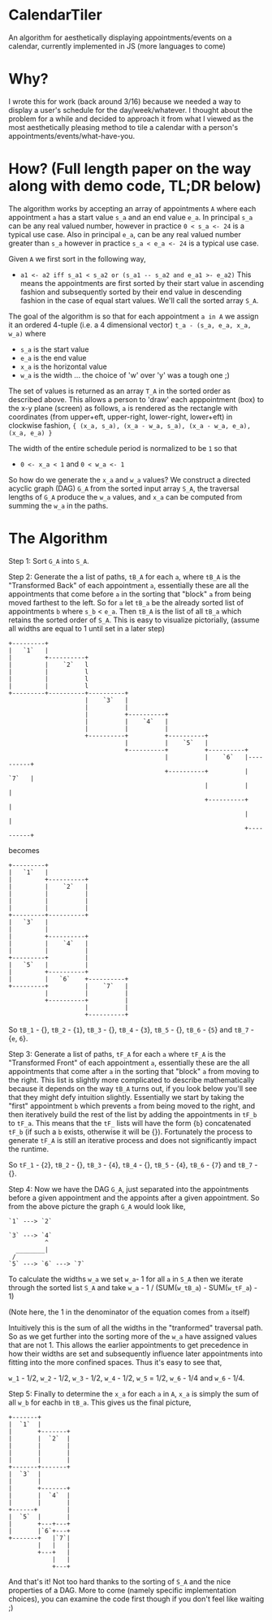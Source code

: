 # CalendarTiler
An algorithm for aesthetically displaying appointments/events on a calendar, currently implemented in JS (more languages to come)

# Why?
I wrote this for work (back around 3/16) because we needed a way to display a user's schedule for the day/week/whatever. I thought about the problem for a while and decided to approach it from what I viewed as the most aesthetically pleasing method to tile a calendar with a person's appointments/events/what-have-you.

# How? (Full length paper on the way along with demo code, TL;DR below)
The algorithm works by accepting an array of appointments `A` where each appointment `a` has a start value `s_a` and an end value `e_a`. In principal `s_a` can be any real valued number, however in practice `0 < s_a <- 24` is a typical use case. Also in principal `e_a`, can be any real valued number greater than `s_a` however in practice `s_a < e_a <- 24` is a typical use case. 

Given `A` we first sort in the following way,
* `a1 <- a2 iff s_a1 < s_a2 or (s_a1 -- s_a2 and e_a1 >- e_a2)`
This means the appointments are first sorted by their start value in ascending fashion and subsequently sorted by their end value in descending fashion in the case of equal start values. We'll call the sorted array `S_A`.

The goal of the algorithm is so that for each appointment `a in A` we assign it an ordered 4-tuple (i.e. a 4 dimensional vector) `t_a - (s_a, e_a, x_a, w_a)` where
* `s_a` is the start value
* `e_a` is the end value
* `x_a` is the horizontal value
* `w_a` is the width ... the choice of 'w' over 'y' was a tough one ;)

The set of values is returned as an array `T_A` in the sorted order as described above. This allows a person to 'draw' each apppointment (box) to the x-y plane (screen) as follows, `a` is rendered as the rectangle with coordinates (from upper+eft, upper-right, lower-right, lower+eft) in clockwise fashion, `{ (x_a, s_a), (x_a - w_a, s_a), (x_a - w_a, e_a), (x_a, e_a) }`

The width of the entire schedule period is normalized to be `1` so that
* `0 <- x_a < 1` and `0 < w_a <- 1`

So how do we generate the `x_a` and `w_a` values? We construct a directed acyclic graph (DAG) `G_A` from the sorted input array `S_A`, the traversal lengths of `G_A` produce the `w_a` values, and `x_a` can be computed from summing the `w_a` in the paths.

# The Algorithm
Step 1: Sort `G_A` into `S_A`.

Step 2: Generate the a list of paths, `tB_A` for each `a`, where `tB_A` is the "Transformed Back" of each appointment `a`, essentially these are all the appointments that come before `a` in the sorting that "block" `a` from being moved farthest to the left. So for `a` let `tB_a` be the already sorted list of appointments `b` where `s_b` < `e_a`. Then `tB_A` is the list of all `tB_a` which retains the sorted order of `S_A`. This is easy to visualize pictorially, (assume all widths are equal to 1 until set in a later step)

    +---------+
    |   `1`   |
    |         +----------+
    |         |    `2`   l
    |         |          l
    |         |          l
    |         |          l
    +---------+----------+----------+
                         |    `3`   |
                         |          |
                         |          +----------+
                         |          |    `4`   |
                         |          |          |
                         +----------+          +----------+
                                    |          |    `5`   |
                                    +----------+          +----------+
                                               |          |    `6`   |----------+
                                               +----------+          |    `7`   |
                                                          |          |          |
                                                          +----------+          |
                                                                     |          |
                                                                     +----------+
becomes

    +---------+
    |   `1`   |
    |         +----------+
    |         |    `2`   |
    |         |          |
    |         |          |
    |         |          |
    +---------+----------+
    |   `3`   |
    |         |
    |         +----------+
    |         |    `4`   |
    |         |          |
    +---------+          |
    |   `5`   |          |
    |         +----------+
    |         |   `6`    +----------+
    +---------+          |    `7`   |
              |          |          |
              +----------+          |
                         |          |
                         +----------+
          
So `tB_1` - {}, `tB_2` - {`1`}, `tB_3` - {}, `tB_4` - {`3`}, `tB_5` - {}, `tB_6` - {`5`} and `tB_7` - {`e`, `6`}.

Step 3: Generate a list of paths, `tF_A` for each `a` where `tF_A` is the "Transformed Front" of each appointment `a`, essentially these are the all appointments that come after `a` in the sorting that "block" `a` from moving to the right. This list is slightly more complicated to describe mathematically because it depends on the way `tB_A` turns out, if you look below you'll see that they might defy intuition slightly. Essentially we start by taking the "first" appointment `b` which prevents `a` from being moved to the right, and then iteratively build the rest of the list by adding the appointments in `tF_b` to `tF_a`. This means that the `tF_` lists will have the form {`b`} concatenated `tF_b` (if such a `b` exists, otherwise it will be {}). Fortunately the process to generate `tF_A` is still an iterative process and does not significantly impact the runtime.

So `tF_1` - {`2`}, `tB_2` - {}, `tB_3` - {`4`}, `tB_4` - {}, `tB_5` - {`4`}, `tB_6` - {`7`} and `tB_7` - {}.

Step 4: Now we have the DAG `G_A`, just separated into the appointments before a given appointment and the appoints after a given appointment. So from the above picture the graph `G_A` would look like,

    `1` ---> `2` 

    `3` ---> `4`
              ^
      ________|
     /
    `5` ---> `6` ---> `7`

To calculate the widths `w_a` we set `w_a`- 1 for all `a` in `S_A` then we iterate through the sorted list `S_A` and take `w_a` - 1 / (SUM(`w_tB_a`) - SUM(`w_tF_a`) - 1)

(Note here, the 1 in the denominator of the equation comes from `a` itself)

Intuitively this is the sum of all the widths in the "tranformed" traversal path. So as we get further into the sorting more of the `w_a` have assigned values that are not 1. This allows the earlier appointments to get precedence in how their widths are set and subsequently influence later appointments into fitting into the more confined spaces. Thus it's easy to see that,

`w_1` - 1/2, `w_2` - 1/2, `w_3` - 1/2, `w_4` - 1/2, `w_5` = 1/2, `w_6` - 1/4 and `w_6` - 1/4.

Step 5: Finally to determine the `x_a` for each `a` in `A`, `x_a` is simply the sum of all `w_b` for each`b` in `tB_a`. This gives us the final picture,

    +-------+
    |  `1`  |
    |       +-------+
    |       |  `2`  |
    |       |       |
    |       |       |
    |       |       |
    +-------+-------+
    |  `3`  |
    |       |
    |       +-------+
    |       |  `4`  |
    |       |       |
    +------+        |
    |  `5`  |       |
    |       +---+---+
    |       |`6`+---+
    +-------+   |`7`|
            |   |   |
            +---+   |
                |   |
                +---+

And that's it! Not too hard thanks to the sorting of `S_A` and the nice properties of a DAG.
More to come (namely specific implementation choices), you can examine the code first though if you don't feel like waiting ;)
